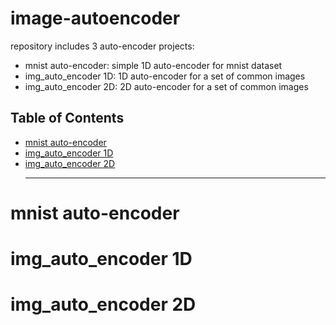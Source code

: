 # image-autoencoder
repository includes 3 auto-encoder projects:
+ mnist auto-encoder: simple 1D auto-encoder for mnist dataset
+ img_auto_encoder 1D: 1D auto-encoder for a set of common images
+ img_auto_encoder 2D: 2D auto-encoder for a set of common images
## Table of Contents
+ [mnist auto-encoder](#mnist-auto-encoder)
+ [img_auto_encoder 1D](#img_auto_encoder-1D)
+ [img_auto_encoder 2D](#img_auto_encoder-1D)
  ***
# mnist auto-encoder
# img_auto_encoder 1D
# img_auto_encoder 2D
